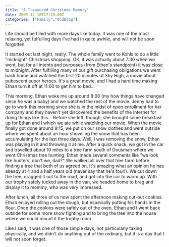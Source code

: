 ```yaml
---
title: "A Treasured Christmas Memory"
date: 2005-12-10T17:19:00Z
categories: ["Family","OldBlog"]
---
```


Life should be filled with more days like today.  It was one of the most relaxing, yet fulfulling days I've had in quite awhile, and will not be soon forgotten.

It started out last night, really.  The whole family went to Kohls to do a little "midnight" Christmas shopping.  OK, it was actually about 7:30 when we went, but for all intents and purposes (from Ethan's standpoint) it was close to midnight.  After fulfilling many of our gift purchasing obligations we went back home and watched the first 20 minutes of Sky High, a movie about pubescent super heroes.  It's a great movie, and I had a hard time making Ethan turn it off at 11:00 to get him to bed...

This morning, Ethan woke me up around 8:00 (my how things have changed since he was a baby) and we watched the rest of the movie.  Jenny had to go to work this morning since she is in the midst of open enrollment for her company and they haven't yet discovered the benefits of the Internet for doing things like this...  Before she left, though, she brought some breakfast up for Ethan and I which we ate while watching our movie.  When the movie finally got done around 9:15, we put on our snow clothes and went outside where we spent about an hour shoveling the snow that has been accumulating for the last three days.  Well, I was removing the snow, Ethan was playing in it and throwing it at me.  After a quick snack, we got in the car and travelled about 10 miles to a tree farm south of Dousman where we went Christmas tree hunting.  Ethan made several comments like "we look like hunters, don't we, dad?"  We walked all over that tree farm before finding a tree that both of us agreed on.  It's amazing what an opinion he has already at 4 and a half years old (never say that he's four!).  We cut down the tree, dragged it out to the road, and got into the car to warm up.  With our trophy safely tucked away in the van, we headed home to brag and display it to mommy, who was very impressed.

After lunch, all three of us now spent the afternoon making cut-out cookies.  Ethan enjoyed rolling out the dough, but especially putting his hands in the flour.  Once the cookies were safely out of the oven, Ethan and I went back outside for some more snow fighting and to bring the tree into the house where we could mount it the trophy room.

Like I said, it was one of those simple days, not particularly taxing physically, and we didn't do anything out of the ordinary, but it is a day that I will not soon forget.

